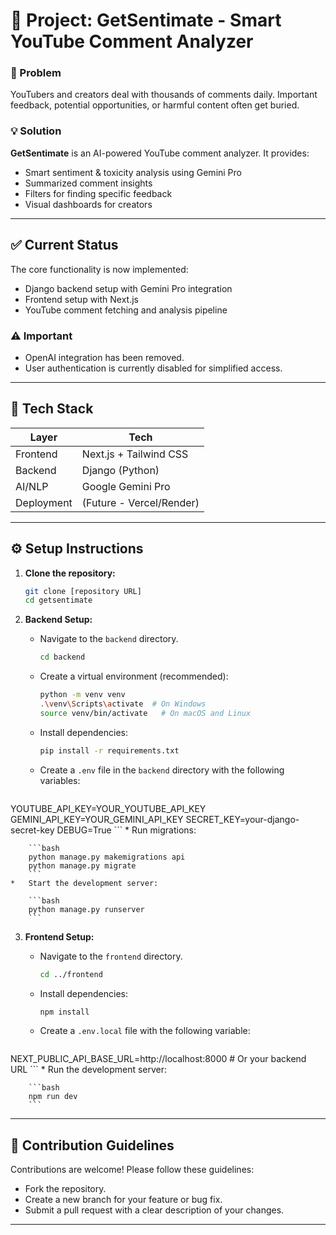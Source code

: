 # 🧠 Project: GetSentimate - Smart YouTube Comment Analyzer


### 🎯 Problem

YouTubers and creators deal with thousands of comments daily. Important feedback, potential opportunities, or harmful content often get buried.

### 💡 Solution

**GetSentimate** is an AI-powered YouTube comment analyzer. It provides:

*   Smart sentiment & toxicity analysis using Gemini Pro
*   Summarized comment insights
*   Filters for finding specific feedback
*   Visual dashboards for creators

---

## ✅ Current Status

The core functionality is now implemented:

*   Django backend setup with Gemini Pro integration
*   Frontend setup with Next.js
*   YouTube comment fetching and analysis pipeline

### ⚠️ Important

*   OpenAI integration has been removed.
*   User authentication is currently disabled for simplified access.

---

## 🧱 Tech Stack

| Layer        | Tech                      |
| ------------ | ------------------------- |
| Frontend     | Next.js + Tailwind CSS    |
| Backend      | Django (Python)           |
| AI/NLP       | Google Gemini Pro         |
| Deployment   | (Future - Vercel/Render) |

---

## ⚙️ Setup Instructions

1.  **Clone the repository:**

    ```bash
    git clone [repository URL]
    cd getsentimate
    ```
2.  **Backend Setup:**

    *   Navigate to the `backend` directory.

        ```bash
        cd backend
        ```
    *   Create a virtual environment (recommended):

        ```bash
        python -m venv venv
        .\venv\Scripts\activate  # On Windows
        source venv/bin/activate   # On macOS and Linux
        ```
    *   Install dependencies:

        ```bash
        pip install -r requirements.txt
        ```
    *   Create a `.env` file in the `backend` directory with the following variables:

        ```
YOUTUBE_API_KEY=YOUR_YOUTUBE_API_KEY
GEMINI_API_KEY=YOUR_GEMINI_API_KEY
SECRET_KEY=your-django-secret-key
DEBUG=True
        ```
    *   Run migrations:

        ```bash
        python manage.py makemigrations api
        python manage.py migrate
        ```
    *   Start the development server:

        ```bash
        python manage.py runserver
        ```
3.  **Frontend Setup:**

    *   Navigate to the `frontend` directory.

        ```bash
        cd ../frontend
        ```
    *   Install dependencies:

        ```bash
        npm install
        ```
    *   Create a `.env.local` file with the following variable:

        ```
NEXT_PUBLIC_API_BASE_URL=http://localhost:8000 # Or your backend URL
        ```
    *   Run the development server:

        ```bash
        npm run dev
        ```

---

## 🤝 Contribution Guidelines

Contributions are welcome! Please follow these guidelines:

*   Fork the repository.
*   Create a new branch for your feature or bug fix.
*   Submit a pull request with a clear description of your changes.

---
